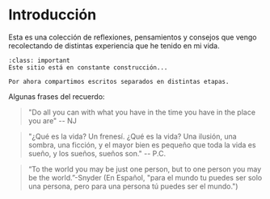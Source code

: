# Introducción

Esta es una colección de reflexiones, pensamientos y consejos que vengo recolectando de distintas experiencia que he tenido en mi vida.

```{admonition} Importante
:class: important
Este sitio está en constante construcción...

Por ahora compartimos escritos separados en distintas etapas.

```

Algunas frases del recuerdo:

> "Do all you can with what you have in the time you have in the place you are" -- NJ

> "¿Qué es la vida? Un frenesí.
¿Qué es la vida? Una ilusión,
una sombra, una ficción,
y el mayor bien es pequeño 
que toda la vida es sueño,
y los sueños, sueños son." -- P.C.

> “To the world you may be just one person, but to one person you may be the world.”-Snyder (En Español, "para el mundo tu puedes ser solo una persona, pero para una persona tú puedes ser el mundo.")

